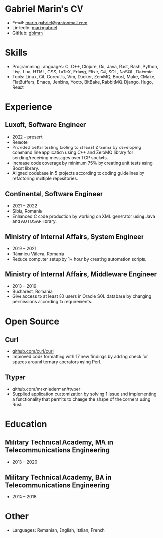 # Gabriel Marin's CV

- Email: [marin.gabriel@protonmail.com](mailto:marin.gabriel@protonmail.com)
- LinkedIn: [maringabriel](https://linkedin.com/in/maringabriel)
- GitHub: [gblmrn](https://github.com/gblmrn)


# Skills

- Programming Languages: C, C++, Clojure, Go, Java, Rust, Bash, Python, Lisp, Lua, HTML, CSS, LaTeX, Erlang, Elixir, C#, SQL, NoSQL, Datomic
- Tools: Linux, Git, Coreutils, Vim, Docker, ZeroMQ, Boost, Make, CMake, FlatBuffers, Emacs, Jenkins, Yocto, BitBake, RabbitMQ, Django, Hugo, React
# Experience

## Luxoft, Software Engineer

- 2022 – present
- Remote
- Provided better testing tooling to at least 2 teams by developing command line application using C++ and ZeroMQ library for sending/receiving messages over TCP sockets.
- Increase code coverage by minimum 75% by creating unit tests using Boost library.
- Aligned codebase in 5 projects according to coding guidelines by refactoring multiple repositories.

## Continental, Software Engineer

- 2021 – 2022
- Sibiu, Romania
- Enhanced C code production by working on XML generator using Java and AUTOSAR library.

## Ministry of Internal Affairs, System Engineer

- 2019 – 2021
- Râmnicu Vâlcea, Romania
- Reduce computer setup by 1+ hour by creating automation scripts.

## Ministry of Internal Affairs, Middleware Engineer

- 2018 – 2019
- Bucharest, Romania
- Give access to at least 80 users in Oracle SQL database by changing permissions according to requirements.

# Open Source

## Curl

- [github.com/curl/curl](https://github.com/curl/curl)
- Improved code formatting with 17 new findings by adding check for spaces around ternary operators using Perl.

## Ttyper

- [github.com/maxniederman/ttyper](https://github.com/maxniederman/ttype)
- Supplied application customization by solving 1 issue and implementing a functionality that permits to change the shape of the corners using Rust.

# Education

## Military Technical Academy, MA in Telecommunications Engineering

- 2018 – 2020

## Military Technical Academy, BA in Telecommunications Engineering

- 2014 – 2018

# Other

- Languages: Romanian, English, Italian, French
